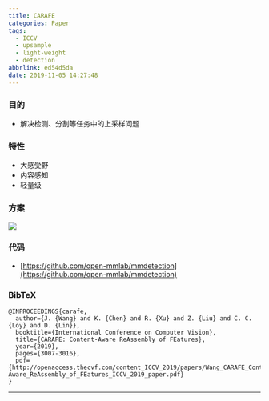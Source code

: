 ```yaml
---
title: CARAFE
categories: Paper
tags:
  - ICCV
  - upsample
  - light-weight
  - detection
abbrlink: ed54d5da
date: 2019-11-05 14:27:48
---
```

<p></p>
<!-- more -->

### 目的

- 解决检测、分割等任务中的上采样问题

### 特性

- 大感受野
- 内容感知
- 轻量级

### 方案

![](CARAFE.png)

### 代码

- [https://github.com/open-mmlab/mmdetection](https://github.com/open-mmlab/mmdetection)

### BibTeX
```
@INPROCEEDINGS{carafe,
  author={J. {Wang} and K. {Chen} and R. {Xu} and Z. {Liu} and C. C. {Loy} and D. {Lin}},
  booktitle={International Conference on Computer Vision}, 
  title={CARAFE: Content-Aware ReAssembly of FEatures}, 
  year={2019},
  pages={3007-3016},
  pdf={http://openaccess.thecvf.com/content_ICCV_2019/papers/Wang_CARAFE_Content-Aware_ReAssembly_of_FEatures_ICCV_2019_paper.pdf}
}
```
---

